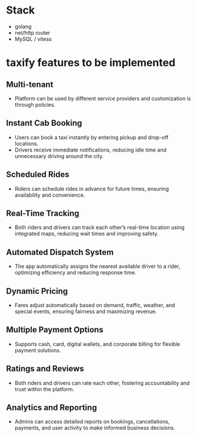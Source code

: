 
# Stack
 - golang
 - net/http router
 - MySQL / vitess

# taxify features to be implemented

## Multi-tenant
 - Platform can be used by different service providers and customization
   is through policies.

## Instant Cab Booking
 - Users can book a taxi instantly by entering pickup and drop-off locations.
 - Drivers receive immediate notifications, reducing idle time and unnecessary driving around the city.

## Scheduled Rides
 - Riders can schedule rides in advance for future times, ensuring availability and convenience.

## Real-Time Tracking
 - Both riders and drivers can track each other’s real-time location using integrated maps, reducing wait times and improving safety.

## Automated Dispatch System
 - The app automatically assigns the nearest available driver to a rider, optimizing efficiency and reducing response time.

## Dynamic Pricing
 - Fares adjust automatically based on demand, traffic, weather, and special events, ensuring fairness and maximizing revenue.

## Multiple Payment Options
 - Supports cash, card, digital wallets, and corporate billing for flexible payment solutions.

## Ratings and Reviews
 - Both riders and drivers can rate each other, fostering accountability and trust within the platform.

## Analytics and Reporting
 - Admins can access detailed reports on bookings, cancellations, payments, and user activity to make informed business decisions.

